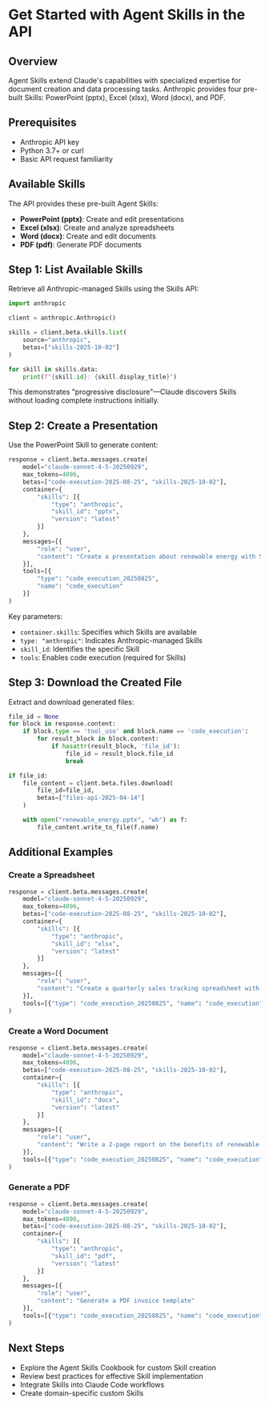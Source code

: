 # Get Started with Agent Skills in the API

## Overview

Agent Skills extend Claude's capabilities with specialized expertise for document creation and data processing tasks. Anthropic provides four pre-built Skills: PowerPoint (pptx), Excel (xlsx), Word (docx), and PDF.

## Prerequisites

- Anthropic API key
- Python 3.7+ or curl
- Basic API request familiarity

## Available Skills

The API provides these pre-built Agent Skills:

- **PowerPoint (pptx)**: Create and edit presentations
- **Excel (xlsx)**: Create and analyze spreadsheets
- **Word (docx)**: Create and edit documents
- **PDF (pdf)**: Generate PDF documents

## Step 1: List Available Skills

Retrieve all Anthropic-managed Skills using the Skills API:

```python
import anthropic

client = anthropic.Anthropic()

skills = client.beta.skills.list(
    source="anthropic",
    betas=["skills-2025-10-02"]
)

for skill in skills.data:
    print(f"{skill.id}: {skill.display_title}")
```

This demonstrates "progressive disclosure"—Claude discovers Skills without loading complete instructions initially.

## Step 2: Create a Presentation

Use the PowerPoint Skill to generate content:

```python
response = client.beta.messages.create(
    model="claude-sonnet-4-5-20250929",
    max_tokens=4096,
    betas=["code-execution-2025-08-25", "skills-2025-10-02"],
    container={
        "skills": [{
            "type": "anthropic",
            "skill_id": "pptx",
            "version": "latest"
        }]
    },
    messages=[{
        "role": "user",
        "content": "Create a presentation about renewable energy with 5 slides"
    }],
    tools=[{
        "type": "code_execution_20250825",
        "name": "code_execution"
    }]
)
```

Key parameters:
- `container.skills`: Specifies which Skills are available
- `type: "anthropic"`: Indicates Anthropic-managed Skills
- `skill_id`: Identifies the specific Skill
- `tools`: Enables code execution (required for Skills)

## Step 3: Download the Created File

Extract and download generated files:

```python
file_id = None
for block in response.content:
    if block.type == 'tool_use' and block.name == 'code_execution':
        for result_block in block.content:
            if hasattr(result_block, 'file_id'):
                file_id = result_block.file_id
                break

if file_id:
    file_content = client.beta.files.download(
        file_id=file_id,
        betas=["files-api-2025-04-14"]
    )

    with open("renewable_energy.pptx", "wb") as f:
        file_content.write_to_file(f.name)
```

## Additional Examples

### Create a Spreadsheet

```python
response = client.beta.messages.create(
    model="claude-sonnet-4-5-20250929",
    max_tokens=4096,
    betas=["code-execution-2025-08-25", "skills-2025-10-02"],
    container={
        "skills": [{
            "type": "anthropic",
            "skill_id": "xlsx",
            "version": "latest"
        }]
    },
    messages=[{
        "role": "user",
        "content": "Create a quarterly sales tracking spreadsheet with sample data"
    }],
    tools=[{"type": "code_execution_20250825", "name": "code_execution"}]
)
```

### Create a Word Document

```python
response = client.beta.messages.create(
    model="claude-sonnet-4-5-20250929",
    max_tokens=4096,
    betas=["code-execution-2025-08-25", "skills-2025-10-02"],
    container={
        "skills": [{
            "type": "anthropic",
            "skill_id": "docx",
            "version": "latest"
        }]
    },
    messages=[{
        "role": "user",
        "content": "Write a 2-page report on the benefits of renewable energy"
    }],
    tools=[{"type": "code_execution_20250825", "name": "code_execution"}]
)
```

### Generate a PDF

```python
response = client.beta.messages.create(
    model="claude-sonnet-4-5-20250929",
    max_tokens=4096,
    betas=["code-execution-2025-08-25", "skills-2025-10-02"],
    container={
        "skills": [{
            "type": "anthropic",
            "skill_id": "pdf",
            "version": "latest"
        }]
    },
    messages=[{
        "role": "user",
        "content": "Generate a PDF invoice template"
    }],
    tools=[{"type": "code_execution_20250825", "name": "code_execution"}]
)
```

## Next Steps

- Explore the Agent Skills Cookbook for custom Skill creation
- Review best practices for effective Skill implementation
- Integrate Skills into Claude Code workflows
- Create domain-specific custom Skills
